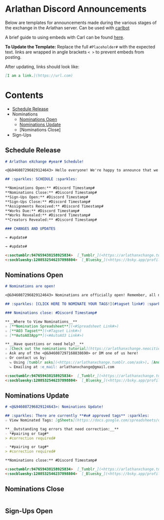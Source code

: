 # Arlathan Discord Announcements

Below are templates for announcements made during the various stages of the exchange in the Arlathan server. Can be used with [carlbot](https://carl.gg/)

A brief guide to using embeds with Carl can be found [here](https://docs.google.com/document/d/1vh4TDt-28M-mDBXp6NS8N6SCxd_bS_Qo75dBRrmr6R0/edit?usp=sharing).

**To Update the Template:** Replace the full `#Placeholder#` with the expected
text. links are wrapped in angle brackets `< >` to prevent embeds from posting.

After updating, links should look like:

```markdown
[I am a link.](https://url.com)
```

# Contents

- [Schedule Release](./Discord%20Announcements.md#schedule-release)
- Nominations
  - [Nominations Open](./Discord%20Announcements.md#nominations-open)
  - [Nominations Update](./Discord%20Announcements.md#nominations-update)
  - [Nominations Close]
- Sign-Ups

## Schedule Release
```markdown
# Arlathan eXchange #year# Schedule!

<@&946087296829124643> Hello everyone! We're happy to announce that we're back for the year with a schedule and some updates.

## :sparkles: SCHEDULE :sparkles: 

**Nominations Open:** #Discord Timestamp#
**Nominations Close:** #Discord Timestamp#
**Sign-Ups Open:** #Discord Timestamp#
**Sign-Ups Close:** #Discord Timestamp#
**Assignments Received:** #Discord Timestamp#
**Works Due:** #Discord Timestamp#
**Works Revealed:** #Discord Timestamp#
**Creators Revealed:** #Discord Timestamp#

### CHANGES AND UPDATES

→ #update#

→ #update#

<:soctumblr:947659438158925834>  [_Tumblr_](<https://arlathanxchange.tumblr.com/>)
<:socbluesky:1208532546237898804>  [_Bluesky_](<https://bsky.app/profile/arlathanxchange.bsky.social>)
```

## Nominations Open
```markdown
# Nominations are open!

<@&946087296829124643> Nominations are officially open! Remember, all nominated tags **must** feature an elven character.

## :sparkles: [CLICK HERE TO NOMINATE YOUR TAGS!](#tagset link#) :sparkles:

### Nominations close: #Discord Timestamp#

**__Where to View Nominations__**
☆ [**Nomination Spreadsheet**](<#Spreadsheet Link#>)
☆ [**AO3 Tagset**](<#Tagset Link#>)
☆ [**AutoAO3App**](<#AutoAO3 Link#>)

**__Have questions or need help?__**
☆ [Check out the nominations tutorial](https://arlathanxchange.neocities.org/docs/tutorials/nominate)
☆ Ask any of the <@&946087297168838690> or DM one of us here!
☆ Or contact us by:
  ⤷ Using [tumblr asks](<https://arlathanxchange.tumblr.com/ask>). [Anon is on!]
  ⤷ Emailing at :e_mail: arlathanxchange@gmail.com

<:soctumblr:947659438158925834>  [_Tumblr_](<https://arlathanxchange.tumblr.com/>)
<:socbluesky:1208532546237898804>  [_Bluesky_](<https://bsky.app/profile/arlathanxchange.bsky.social>)
```

## Nominations Update
```markdown
# <@&946087296829124643>: Nominations Update!

## :sparkles: There are currently **#x# approved tags** :sparkles:
☆ View Nominated Tags: [gSheets](https://docs.google.com/spreadsheets/d/1m8ludsrYnkbuI-kbJLz0anjSFhuYUkiAft4NZhp1aOM/edit?usp=sharing) | [ao3](https://archiveofourown.org/tag_sets/18841) | [autoao3app](https://autoao3app.firebaseapp.com/#/arlathanxchange2024/tagset)  

**__Outstanding tag errors that need correction:__**
- *#pairing or tag#*
> #correction required#

- *#pairing or tag#*
> #correction required#

**Nominations close:** #Discord Timestamp#

<:soctumblr:947659438158925834>  [_Tumblr_](<https://arlathanxchange.tumblr.com/>)
<:socbluesky:1208532546237898804>  [_Bluesky_](<https://bsky.app/profile/arlathanxchange.bsky.social>)
```

## Nominations Close
```markdown
```

## Sign-Ups Open
```markdown
```